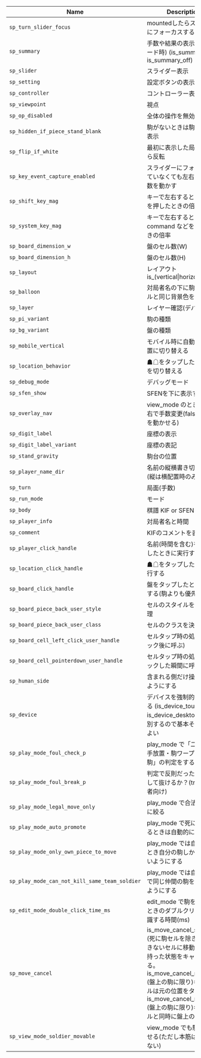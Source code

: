 | Name                                          | Description                                                                                                                                                                                                                                        | Default                         |
|-----------------------------------------------|----------------------------------------------------------------------------------------------------------------------------------------------------------------------------------------------------------------------------------------------------|---------------------------------|
| `sp_turn_slider_focus`                        | mountedしたらスライダーにフォーカスする？                                                                                                                                                                                                          | "is_turn_slider_focus_on"       |
| `sp_summary`                                  | 手数や結果の表示(再生モード時) (is_summary_on is_summary_off)                                                                                                                                                                                      | "is_summary_off"                |
| `sp_slider`                                   | スライダー表示                                                                                                                                                                                                                                     | "is_slider_off"                 |
| `sp_setting`                                  | 設定ボタンの表示                                                                                                                                                                                                                                   | "is_setting_off"                |
| `sp_controller`                               | コントローラー表示                                                                                                                                                                                                                                 | "is_controller_off"             |
| `sp_viewpoint`                                | 視点                                                                                                                                                                                                                                               | "black"                         |
| `sp_op_disabled`                              | 全体の操作を無効化                                                                                                                                                                                                                                 | false                           |
| `sp_hidden_if_piece_stand_blank`              | 駒がないときは駒台側を非表示                                                                                                                                                                                                                       | false                           |
| `sp_flip_if_white`                            | 最初に表示した局面が△なら反転                                                                                                                                                                                                                     | false                           |
| `sp_key_event_capture_enabled`                | スライダーにフォーカスしていなくても左右キーで手数を動かす                                                                                                                                                                                         | false                           |
| `sp_shift_key_mag`                            | キーで左右するとき shift を押したときの倍率                                                                                                                                                                                                        |                              10 |
| `sp_system_key_mag`                           | キーで左右するとき command などを押したときの倍率                                                                                                                                                                                                  |                              50 |
| `sp_board_dimension_w`                        | 盤のセル数(W)                                                                                                                                                                                                                                      |                               9 |
| `sp_board_dimension_h`                        | 盤のセル数(H)                                                                                                                                                                                                                                      |                               9 |
| `sp_layout`                                   | レイアウト is_(vertical\|horizontal)                                                                                                                                                                                                               | "is_horizontal"                 |
| `sp_balloon`                                  | 対局者名の下に駒数スタイルと同じ背景色を置く                                                                                                                                                                                                       | "is_balloon_on"                 |
| `sp_layer`                                    | レイヤー確認(デバッグ用)                                                                                                                                                                                                                           | "is_layer_off"                  |
| `sp_pi_variant`                               | 駒の種類                                                                                                                                                                                                                                           | "is_pi_variant_a"               |
| `sp_bg_variant`                               | 盤の種類                                                                                                                                                                                                                                           | "is_bg_variant_none"            |
| `sp_mobile_vertical`                          | モバイル時に自動的に縦配置に切り替える                                                                                                                                                                                                             | "is_mobile_vertical_on"         |
| `sp_location_behavior`                        | ☗☖をタップしたとき視点を切り替える                                                                                                                                                                                                               | "is_location_flip_on"           |
| `sp_debug_mode`                               | デバッグモード                                                                                                                                                                                                                                     | "is_debug_mode_off"             |
| `sp_sfen_show`                                | SFENを下に表示する                                                                                                                                                                                                                                 | "is_sfen_show_off"              |
| `sp_overlay_nav`                              | view_mode のとき盤の左右で手数変更(falseなら駒を動かせる)                                                                                                                                                                                          | "is_overlay_nav_off"            |
| `sp_digit_label`                              | 座標の表示                                                                                                                                                                                                                                         | "is_digit_label_off"            |
| `sp_digit_label_variant`                      | 座標の表記                                                                                                                                                                                                                                         | "is_digit_label_variant_kanji"  |
| `sp_stand_gravity`                            | 駒台の位置                                                                                                                                                                                                                                         | "is_stand_gravity_bottom"       |
| `sp_player_name_dir`                          | 名前の縦横書き切り替え(縦は横配置時のみ有効)                                                                                                                                                                                                       | "is_player_name_dir_horizontal" |
| `sp_turn`                                     | 局面(手数)                                                                                                                                                                                                                                         |                              -1 |
| `sp_run_mode`                                 | モード                                                                                                                                                                                                                                             | "view_mode"                     |
| `sp_body`                                     | 棋譜 KIF or SFEN                                                                                                                                                                                                                                   | null                            |
| `sp_player_info`                              | 対局者名と時間                                                                                                                                                                                                                                     | null                            |
| `sp_comment`                                  | KIFのコメントを表示する                                                                                                                                                                                                                            | "is_comment_on"                 |
| `sp_player_click_handle`                      | 名前(時間を含む)をタップしたときに実行する                                                                                                                                                                                                         | null                            |
| `sp_location_click_handle`                    | ☗☖をタップしたときに実行する                                                                                                                                                                                                                     | null                            |
| `sp_board_click_handle`                       | 盤をタップしたときに実行する(駒よりも優先)                                                                                                                                                                                                         | null                            |
| `sp_board_piece_back_user_style`              | セルのスタイルを決める処理                                                                                                                                                                                                                         | null                            |
| `sp_board_piece_back_user_class`              | セルのクラスを決める処理                                                                                                                                                                                                                           | null                            |
| `sp_board_cell_left_click_user_handle`        | セルタップ時の処理(クリック後に呼ぶ)                                                                                                                                                                                                               | null                            |
| `sp_board_cell_pointerdown_user_handle`       | セルタップ時の処理(クリックした瞬間に呼ぶ)                                                                                                                                                                                                         | null                            |
| `sp_human_side`                               | 含まれる側だけ操作できるようにする                                                                                                                                                                                                                 | "both"                          |
| `sp_device`                                   | デバイスを強制的に指定する (is_device_touch is_device_desktop) 自動判別するので基本そのままでよい                                                                                                                                                  | null                            |
| `sp_play_mode_foul_check_p`                   | play_mode で「二歩・王手放置・駒ワープ・死に駒」の判定をするか？                                                                                                                                                                                   | true                            |
| `sp_play_mode_foul_break_p`                   | 判定で反則だったら emit して抜けるか？(true: 初心者向け)                                                                                                                                                                                           | false                           |
| `sp_play_mode_legal_move_only`                | play_mode で合法手のみに絞る                                                                                                                                                                                                                       | true                            |
| `sp_play_mode_auto_promote`                   | play_mode で死に駒になるときは自動的に成る                                                                                                                                                                                                         | true                            |
| `sp_play_mode_only_own_piece_to_move`         | play_mode では自分手番とき自分の駒しか動かせないようにする                                                                                                                                                                                         | true                            |
| `sp_play_mode_can_not_kill_same_team_soldier` | play_mode では自分の駒で同じ仲間の駒を取れないようにする                                                                                                                                                                                           | true                            |
| `sp_edit_mode_double_click_time_ms`           | edit_mode で駒を反転するときのダブルクリックと認識する時間(ms)                                                                                                                                                                                     |                             350 |
| `sp_move_cancel`                              | is_move_cancel_standard: (死に駒セルを除き)移動できないセルに移動したとき持った状態をキャンセルする。is_move_cancel_reality: (盤上の駒に限り)キャンセルは元の位置をタップ。is_move_cancel_rehold: (盤上の駒に限り)キャンセルと同時に盤上の駒を持つ | "is_move_cancel_standard"       |
| `sp_view_mode_soldier_movable`                | view_mode でも駒を動かせる(ただし本筋は破壊しない)                                                                                                                                                                                                 | true                            |
